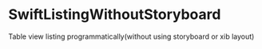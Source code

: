 # SwiftListingWithoutStoryboard
Table view listing programmatically(without using storyboard or xib layout)

